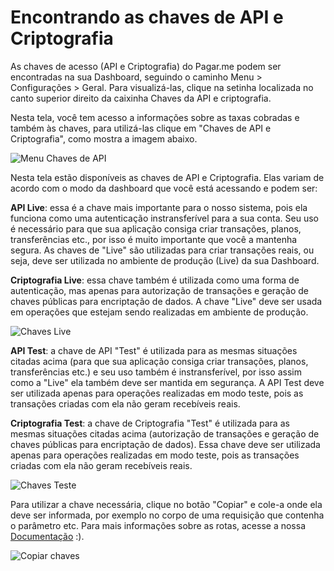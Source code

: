 # Encontrando as chaves de API e Criptografia

As chaves de acesso (API e Criptografia) do Pagar.me podem ser encontradas na sua Dashboard, seguindo o caminho Menu > Configurações > Geral. Para visualizá-las, clique na setinha localizada no canto superior direito da caixinha Chaves da API e criptografia. 

Nesta tela, você tem acesso a informações sobre as taxas cobradas e também às chaves, para utilizá-las clique em "Chaves de API e Criptografia", como mostra a imagem abaixo. 

<img src="https://user-images.githubusercontent.com/29930809/44131962-b35f9fb4-a02c-11e8-8637-83f3007cee32.png" alt="Menu Chaves de API" /> 

Nesta tela estão disponíveis as chaves de API e Criptografia. Elas variam de acordo com o modo da dashboard que você está acessando e podem ser:

**API Live**:  essa é a chave mais importante para o nosso sistema, pois ela funciona como uma autenticação instransferível para a sua conta. Seu uso é necessário para que sua aplicação consiga criar transações, planos, transferências etc., por isso é muito importante que você a mantenha segura. As chaves de "Live" são utilizadas para criar transações reais, ou seja, deve ser utilizada no ambiente de produção (Live) da sua Dashboard. 

**Criptografia Live**: essa chave também é utilizada como uma forma de autenticação, mas apenas para autorização de transações e geração de chaves públicas para encriptação de dados. A chave "Live" deve ser usada em operações que estejam sendo realizadas em ambiente de produção. 

<img src="https://user-images.githubusercontent.com/29930809/44131937-8d4e19cc-a02c-11e8-8d81-d0a0c03eb59c.png" alt="Chaves Live" /> 

**API Test**: a chave de API "Test" é utilizada para as mesmas situações citadas acima (para que sua aplicação consiga criar transações, planos, transferências etc.) e seu uso também é instransferível, por isso assim como a "Live" ela também deve ser mantida em segurança. A API Test deve ser utilizada apenas para operações realizadas em modo teste, pois as transações criadas com ela não geram recebíveis reais. 

**Criptografia Test**: a chave de Criptografia "Test" é utilizada para as mesmas situações citadas acima (autorização de transações e geração de chaves públicas para encriptação de dados). Essa chave deve ser utilizada apenas para operações realizadas em modo teste, pois as transações criadas com ela não geram recebíveis reais.

<img src="https://user-images.githubusercontent.com/29930809/44131938-8d72ec20-a02c-11e8-9759-0fed55ae7d2a.png" alt="Chaves Teste" /> 

Para utilizar a chave necessária, clique no botão "Copiar" e cole-a onde ela deve ser informada, por exemplo no corpo de uma requisição que contenha o parâmetro etc. Para mais informações sobre as rotas, acesse a nossa [Documentação](https://docs.pagar.me/reference) :). 

<img src="https://user-images.githubusercontent.com/29930809/44131939-8d96b876-a02c-11e8-9a43-37dc92b47556.png" alt="Copiar chaves" />
